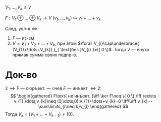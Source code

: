 $V_{1}, \dots, V_{k}\leq V$

$F:V_{1}\oplus\dots \oplus V_{k}\to V$
$(v_{1},\dots, v_{k})\mapsto v_{1}+\dots+v_{k}$

След. усл-я $\iff$:
1. $F$ — из-зм
2. $V=V_{1}+V_{2}+\dots+V_{k}$, при этом $\forall V_{i}\cap\underbrace{ (V_{1}+\dots+V_{k}) }_{ \text{без }V_{i} }=\{ 0 \}$. Тогда $V$ — внутр. прямая сумма своих подпр-в.
# Док-во

$2\implies F$ — сюръект. — очев
$F$ — инъект $\iff 2$:
$$
\begin{gathered}
F\text{ не инъект. }\iff \ker F\neq \{ 0 \} \iff \exists v_{1},\dots,v_{k}\neq (0,\dots,0):v_{1}+\dots+v_{k}=0 \iff\\\iff v_{k}=-\sum\limits_{i\neq k}v_{i}
\end{gathered}
$$
Тогда $V_{k}\cap(V_{1}+\dots+V_{k-1})\neq \{ 0 \}$.